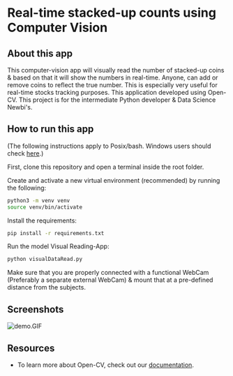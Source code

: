 # Real-time stacked-up counts using Computer Vision 

## About this app

This computer-vision app will visually read the number of stacked-up coins & based on that it will show the numbers in real-time. Anyone, can add or remove coins to reflect the true number. This is especially very useful for real-time stocks tracking purposes. This application developed using Open-CV. This project is for the intermediate Python developer & Data Science Newbi's.


## How to run this app

(The following instructions apply to Posix/bash. Windows users should check
[here](https://docs.python.org/3/library/venv.html).)

First, clone this repository and open a terminal inside the root folder.

Create and activate a new virtual environment (recommended) by running
the following:

```bash
python3 -m venv venv
source venv/bin/activate
```

Install the requirements:

```bash
pip install -r requirements.txt
```

Run the model Visual Reading-App:

```bash
python visualDataRead.py
```

Make sure that you are properly connected with a functional WebCam (Preferably a separate external WebCam) & mount that at a pre-defined distance from the subjects.

## Screenshots

![demo.GIF](demo.GIF)

## Resources

- To learn more about Open-CV, check out our [documentation](https://opencv.org/opencv-free-course/).
